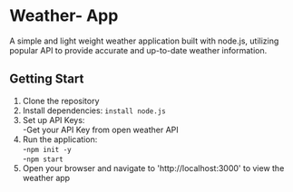 # Weather- App
A simple and light weight weather application built with node.js, utilizing popular API to provide accurate and up-to-date weather information.

## Getting Start
 1. Clone the repository
 2. Install dependencies:  `install node.js`
 3. Set up API Keys:<br>
     -Get your API Key from open weather API
 4. Run the application:<br>
     -`npm init -y`<br>
     -`npm start`
 5. Open your browser and navigate to 'http://localhost:3000'  to view the weather app
